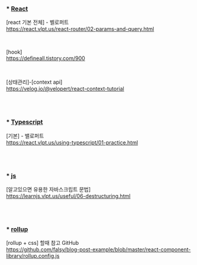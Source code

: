 

<br/>

### * [React]() <br/>

  [react 기본 전체] - 벨로퍼트 <br/>
  https://react.vlpt.us/react-router/02-params-and-query.html <br/>

 <br/>

  [hook]  <br/>
  https://defineall.tistory.com/900
  
 <br/>

  [상태관리]-[context api]  <br/>
  https://velog.io/@velopert/react-context-tutorial



<br/><br/>

### * [Typescript]() <br/>
  [기본] - 밸로퍼트 <br/>
  https://react.vlpt.us/using-typescript/01-practice.html

   <br/> <br/>

### * [js]()  <br/>
  [알고있으면 유용한 자바스크립트 문법]  <br/>
  https://learnjs.vlpt.us/useful/06-destructuring.html

 <br/> <br/>

 
### * [rollup]()  <br/>
[rollup + css] 할때 참고 GitHub  <br/>
https://github.com/falsy/blog-post-example/blob/master/react-component-library/rollup.config.js


<br/><br/>






